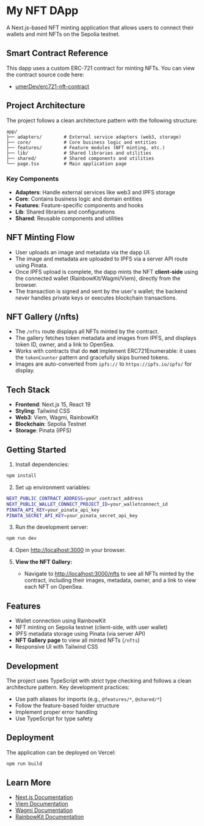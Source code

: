 # My NFT DApp

A Next.js-based NFT minting application that allows users to connect their wallets and mint NFTs on the Sepolia testnet.

## Smart Contract Reference

This dapp uses a custom ERC-721 contract for minting NFTs. You can view the contract source code here:

- [umerDev/erc721-nft-contract](https://github.com/umerDev/erc721-nft-contract)

## Project Architecture

The project follows a clean architecture pattern with the following structure:

```
app/
├── adapters/        # External service adapters (web3, storage)
├── core/            # Core business logic and entities
├── features/        # Feature modules (NFT minting, etc.)
├── lib/             # Shared libraries and utilities
├── shared/          # Shared components and utilities
└── page.tsx         # Main application page
```

### Key Components

- **Adapters**: Handle external services like web3 and IPFS storage
- **Core**: Contains business logic and domain entities
- **Features**: Feature-specific components and hooks
- **Lib**: Shared libraries and configurations
- **Shared**: Reusable components and utilities

## NFT Minting Flow

- User uploads an image and metadata via the dapp UI.
- The image and metadata are uploaded to IPFS via a server API route using Pinata.
- Once IPFS upload is complete, the dapp mints the NFT **client-side** using the connected wallet (RainbowKit/Wagmi/Viem), directly from the browser.
- The transaction is signed and sent by the user's wallet; the backend never handles private keys or executes blockchain transactions.

## NFT Gallery (/nfts)

- The `/nfts` route displays all NFTs minted by the contract.
- The gallery fetches token metadata and images from IPFS, and displays token ID, owner, and a link to OpenSea.
- Works with contracts that do **not** implement ERC721Enumerable: it uses the `tokenCounter` pattern and gracefully skips burned tokens.
- Images are auto-converted from `ipfs://` to `https://ipfs.io/ipfs/` for display.

## Tech Stack

- **Frontend**: Next.js 15, React 19
- **Styling**: Tailwind CSS
- **Web3**: Viem, Wagmi, RainbowKit
- **Blockchain**: Sepolia Testnet
- **Storage**: Pinata (IPFS)

## Getting Started

1. Install dependencies:

```bash
npm install
```

2. Set up environment variables:

```bash
NEXT_PUBLIC_CONTRACT_ADDRESS=your_contract_address
NEXT_PUBLIC_WALLET_CONNECT_PROJECT_ID=your_walletconnect_id
PINATA_API_KEY=your_pinata_api_key
PINATA_SECRET_API_KEY=your_pinata_secret_api_key
```

3. Run the development server:

```bash
npm run dev
```

4. Open [http://localhost:3000](http://localhost:3000) in your browser.

5. **View the NFT Gallery:**
   - Navigate to [http://localhost:3000/nfts](http://localhost:3000/nfts) to see all NFTs minted by the contract, including their images, metadata, owner, and a link to view each NFT on OpenSea.

## Features

- Wallet connection using RainbowKit
- NFT minting on Sepolia testnet (client-side, with user wallet)
- IPFS metadata storage using Pinata (via server API)
- **NFT Gallery page** to view all minted NFTs (`/nfts`)
- Responsive UI with Tailwind CSS

## Development

The project uses TypeScript with strict type checking and follows a clean architecture pattern. Key development practices:

- Use path aliases for imports (e.g., `@features/*`, `@shared/*`)
- Follow the feature-based folder structure
- Implement proper error handling
- Use TypeScript for type safety

## Deployment

The application can be deployed on Vercel:

```bash
npm run build
```

## Learn More

- [Next.js Documentation](https://nextjs.org/docs)
- [Viem Documentation](https://viem.sh)
- [Wagmi Documentation](https://wagmi.sh)
- [RainbowKit Documentation](https://www.rainbowkit.com)
